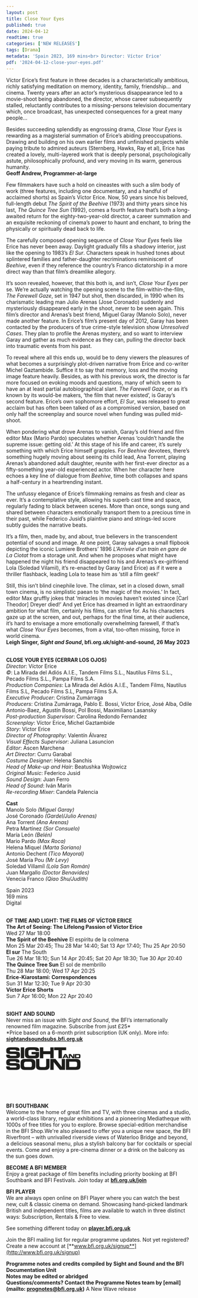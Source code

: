 ```yaml
---
layout: post
title: Close Your Eyes
published: true
date: 2024-04-12
readtime: true
categories: ['NEW RELEASES']
tags: [Drama]
metadata: 'Spain 2023, 169 mins<br> Director: Víctor Erice'
pdf: '2024-04-12-close-your-eyes.pdf'
---
```


Víctor Erice’s first feature in three decades is a characteristically ambitious, richly satisfying meditation on memory, identity, family, friendship… and cinema. Twenty years after an actor’s mysterious disappearance led to a movie-shoot being abandoned, the director, whose career subsequently stalled, reluctantly contributes to a missing-persons television documentary which, once broadcast, has unexpected consequences for a great many people…

Besides succeeding splendidly as engrossing drama, _Close Your Eyes_ is rewarding as a magisterial summation of Erice’s abiding preoccupations. Drawing and building on his own earlier films and unfinished projects while paying tribute to admired auteurs (Sternberg, Hawks, Ray et al), Erice has created a lovely, multi-layered work that is deeply personal, psychologically astute, philosophically profound, and very moving in its warm, generous humanity.  
**Geoff Andrew, Programmer-at-large**  

Few filmmakers have such a hold on cineastes with such a slim body of work (three features, including one documentary, and a handful of acclaimed shorts) as Spain’s Víctor Erice. Now, 50 years since his beloved, full-length debut _The Spirit of the Beehive_ (1973) and thirty years since his last, _The Quince Tree Sun_ (1992), comes a fourth feature that’s both a long-awaited return for the eighty-two-year-old director, a career summation and an exquisite reckoning of cinema’s power to haunt and enchant, to bring the physically or spiritually dead back to life.

The carefully composed opening sequence of _Close Your Eyes_ feels like Erice has never been away. Daylight gradually fills a shadowy interior, just like the opening to 1983’s _El Sur_. Characters speak in hushed tones about splintered families and father-daughter recriminations reminiscent of _Beehive_, even if they reference the country’s Franco dictatorship in a more direct way than that film’s dreamlike allegory.

It’s soon revealed, however, that this both is, and isn’t, _Close Your Eyes_ per se. We’re actually watching the opening scene to the film-within-the-film, _The Farewell Gaze_, set in 1947 but shot, then discarded, in 1990 when its charismatic leading man Julio Arenas (Jose Coronado) suddenly and mysteriously disappeared early in the shoot, never to be seen again. This film’s director and Arenas’s best friend, Miguel Garay (Manolo Solo), never made another feature. In Erice’s film’s present day of 2012, Garay has been contacted by the producers of true crime-style television show _Unresolved Cases_. They plan to profile the Arenas mystery, and so want to interview Garay and gather as much evidence as they can, pulling the director back into traumatic events from his past.

To reveal where all this ends up, would be to deny viewers the pleasures of what becomes a surprisingly plot-driven narrative from Erice and co-writer Michel Gaztambide. Suffice it to say that memory, loss and the moving image feature heavily. Besides, as with his previous work, the director is far more focused on evoking moods and questions, many of which seem to have an at least partial autobiographical slant. _The Farewell Gaze_, or as it’s known by its would-be makers, ‘the film that never existed’, is Garay’s second feature. Erice’s own sophomore effort, _El Sur_, was released to great acclaim but has often been talked of as a compromised version, based on only half the screenplay and source novel when funding was pulled mid-shoot.

When pondering what drove Arenas to vanish, Garay’s old friend and film editor Max (Mario Pardo) speculates whether Arenas ‘couldn’t handle the supreme issue: getting old.’ At this stage of his life and career, it’s surely something with which Erice himself grapples. For _Beehive_ devotees, there’s something hugely moving about seeing its child lead, Ana Torrent, playing Arenas’s abandoned adult daughter, reunite with her first-ever director as a fifty-something year-old experienced actor. When her character here echoes a key line of dialogue from _Beehive_, time both collapses and spans a half-century in a heartrending instant.

The unfussy elegance of Erice’s filmmaking remains as fresh and clear as ever. It’s a contemplative style, allowing his superb cast time and space, regularly fading to black between scenes. More than once, songs sung and shared between characters emotionally transport them to a precious time in their past, while Federico Jusid’s plaintive piano and strings-led score subtly guides the narrative beats.

It’s a film, then, made by, and about, true believers in the transcendent potential of sound and image. At one point, Garay salvages a small flipbook depicting the iconic Lumiere Brothers’ 1896 _L’Arrivée d’un train en gare de La Ciotat_ from a storage unit. And when he proposes what might have happened the night his friend disappeared to his and Arenas’s ex-girlfriend Lola (Soledad Vilamil), it’s re-enacted by Garay (and Erice) as if it were a thriller flashback, leading Lola to tease him as ‘still a film geek!’

Still, this isn’t blind cinephile love. The climax, set in a closed down, small town cinema, is no simplistic paean to ‘the magic of the movies.’ In fact, editor Max gruffly jokes that ‘miracles in movies haven’t existed since [Carl Theodor] Dreyer died!’ And yet Erice has dreamed in light an extraordinary ambition for what film, certainly his films, can strive for. As his characters gaze up at the screen, and out, perhaps for the final time, at their audience, it’s hard to envisage a more emotionally overwhelming farewell, if that’s what _Close Your Eyes_ becomes, from a vital, too-often missing, force in world cinema.  
**Leigh Singer, _Sight and Sound_, bfi.org.uk/sight-and-sound, 26 May 2023**  
<br>

**CLOSE YOUR EYES (CERRAR LOS OJOS)**  
_Director_: Víctor Erice  
_©_: La Mirada del Adiós A.I.E., Tandem Films S.L., Nautilus Films S.L., Pecado Films S.L., Pampa Films S.A.  
_Production Companies_: La Mirada del Adiós A.I.E., Tandem Films, Nautilus Films S.L, Pecado Films S.L, Pampa Films S.A.  
_Executive Producer_: Cristina Zumárraga  
_Producers_: Cristina Zumárraga, Pablo E. Bossi, Víctor Erice, José Alba, Odile Antonio-Baez, Agustín Bossi, Pol Bossi, Maximiliano Lasansky  
_Post-production Supervisor_: Carolina Redondo Fernandez  
_Screenplay_: Víctor Erice, Michel Gaztambide  
_Story_: Víctor Erice  
_Director of Photography_: Valentín Álvarez  
_Visual Effects Supervisor_: Juliana Lasuncion  
_Editor_: Ascen Marchena  
_Art Director_: Curru Garabal  
_Costume Designer_: Helena Sanchis  
_Head of Make-up and Hair_: Beatushka Wojtowicz  
_Original Music_: Federico Jusid  
_Sound Design_: Juan Ferro  
_Head of Sound_: Iván Marín  
_Re-recording Mixer_: Candela Palencia  

**Cast**    
Manolo Solo _(Miguel Garay)_  
José Coronado _(Gardel/Julio Arenas)_  
Ana Torrent _(Ana Arenas)_  
Petra Martínez _(Sor Consuelo)_  
María León _(Belén)_  
Mario Pardo _(Max Roca)_  
Helena Miquel _(Marta Soriano)_  
Antonio Dechent _(Tico Mayoral)_  
José María Pou _(Mr Levy)_  
Soledad Villamíl _(Lola San Román)_  
Juan Margallo _(Doctor Benavides)_  
Venecia Franco _(Qiao Shu/Judith)_  

Spain 2023  
169 mins  
Digital  
<br>

**OF TIME AND LIGHT: THE FILMS OF VÍCTOR ERICE**  
**The Art of Seeing: The Lifelong Passion of Víctor Erice**  
Wed 27 Mar 18:00  
**The Spirit of the Beehive** El espíritu de la colmena  
Mon 25 Mar 20:45; Thu 28 Mar 14:40; Sat 13 Apr 17:40; Thu 25 Apr 20:50  
**El sur** The South  
Tue 26 Mar 18:10; Sun 14 Apr 20:45; Sat 20 Apr 18:30; Tue 30 Apr 20:40  
**The Quince Tree Sun** El sol de membrillo  
Thu 28 Mar 18:00; Wed 17 Apr 20:25  
**Erice-Kiarostami: Correspondences**  
Sun 31 Mar 12:30; Tue 9 Apr 20:30  
**Víctor Erice Shorts**  
Sun 7 Apr 16:00; Mon 22 Apr 20:40  
<br>

**SIGHT AND SOUND**<br>
Never miss an issue with _Sight and Sound_, the BFI’s internationally renowned film magazine. Subscribe from just £25*<br>
*Price based on a 6-month print subscription (UK only). More info: [**sightandsoundsubs.bfi.org.uk**](https://sightandsoundsubs.bfi.org.uk/subscribe)

<img style="float: left;" src="/img/sight-and-sound.jpg" width="40%" height="40%"><br><br><br><br><br><br><br><br>

**BFI SOUTHBANK**  
Welcome to the home of great film and TV, with three cinemas and a studio, a world-class library, regular exhibitions and a pioneering Mediatheque with 1000s of free titles for you to explore. Browse special-edition merchandise in the BFI Shop.We&#39;re also pleased to offer you a unique new space, the BFI Riverfront – with unrivalled riverside views of Waterloo Bridge and beyond, a delicious seasonal menu, plus a stylish balcony bar for cocktails or special events. Come and enjoy a pre-cinema dinner or a drink on the balcony as the sun goes down.  

**BECOME A BFI MEMBER**  
Enjoy a great package of film benefits including priority booking at BFI Southbank and BFI Festivals. Join today at [**bfi.org.uk/join**](http://www.bfi.org.uk/join)  

**BFI PLAYER**  
 We are always open online on BFI Player where you can watch the best new, cult &amp; classic cinema on demand. Showcasing hand-picked landmark British and independent titles, films are available to watch in three distinct ways: Subscription, Rentals &amp; Free to view.  

See something different today on [**player.bfi.org.uk**](https://player.bfi.org.uk)  

Join the BFI mailing list for regular programme updates. Not yet registered? Create a new account at [**www.bfi.org.uk/signup**](http://www.bfi.org.uk/signup)

**Programme notes and credits compiled by Sight and Sound and the BFI Documentation Unit  
Notes may be edited or abridged  
Questions/comments? Contact the Programme Notes team by [email](mailto: prognotes@bfi.org.uk)**
A New Wave release
<!--stackedit_data:
eyJoaXN0b3J5IjpbLTEzMzM2OTcxMDAsLTYzNjU0NTE0MV19
-->

